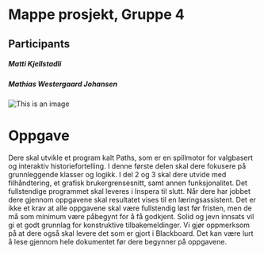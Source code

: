# Mappe prosjekt, Gruppe 4
## Participants
##### Matti Kjellstadli
##### Mathias Westergaard Johansen
![This is an image](https://cdn.worldvectorlogo.com/logos/java.svg)

# Oppgave
Dere skal utvikle et program kalt Paths, som er en spillmotor for valgbasert og
interaktiv historiefortelling. I denne første delen skal dere fokusere på grunnleggende
klasser og logikk. I del 2 og 3 skal dere utvide med filhåndtering, et grafisk
brukergrensesnitt, samt annen funksjonalitet. Det fullstendige programmet skal
leveres i Inspera til slutt.
Når dere har jobbet dere gjennom oppgavene skal resultatet vises til en
læringsassistent. Det er ikke et krav at alle oppgavene skal være fullstendig løst før
fristen, men de må som minimum være påbegynt for å få godkjent. Solid og jevn
innsats vil gi et godt grunnlag for konstruktive tilbakemeldinger. Vi gjør oppmerksom
på at dere også skal levere det som er gjort i Blackboard.
Det kan være lurt å lese gjennom hele dokumentet før dere begynner på oppgavene.
